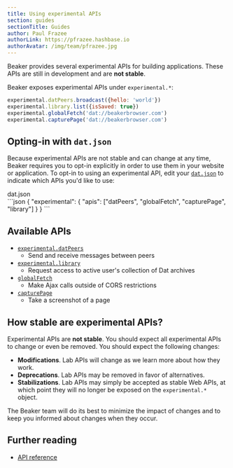 ```yaml
---
title: Using experimental APIs
section: guides
sectionTitle: Guides
author: Paul Frazee
authorLink: https://pfrazee.hashbase.io
authorAvatar: /img/team/pfrazee.jpg
---
```



Beaker provides several experimental APIs for building applications. These APIs are still in development and are <strong>not stable</strong>.

Beaker exposes experimental APIs under `experimental.*`:

```js
experimental.datPeers.broadcast({hello: 'world'})
experimental.library.list({isSaved: true})
experimental.globalFetch('dat://beakerbrowser.com')
experimental.capturePage('dat://beakerbrowser.com')
```

## Opting-in with `dat.json`

Because experimental APIs are not stable and can change at any time, Beaker requires you to opt-in explicitly in order to use them in your website or application. To opt-in to using an experimental API, edit your [`dat.json`](/docs/apis/manifest.html) to indicate which APIs you'd like to use:

<figcaption class="code">dat.json</figcaption>
```json
{
  "experimental": {
    "apis": ["datPeers", "globalFetch", "capturePage", "library"]
  }
}
```

## Available APIs

* [`experimental.datPeers`](/docs/apis/experimental-datpeers)
  * Send and receive messages between peers
* [`experimental.library`](/docs/apis/experimental-library)
  * Request access to active user's collection of Dat archives
* [`globalFetch`](/docs/apis/experimental-globalfetch.html)
  * Make Ajax calls outside of CORS restrictions
* [`capturePage`](/docs/apis/experimental-capturepage.html)
  * Take a screenshot of a page

## How stable are experimental APIs?

Experimental APIs are **not stable**. You should expect all experimental APIs to change or even be removed. You should expect the following changes:

 - **Modifications**. Lab APIs will change as we learn more about how they work.
 - **Deprecations**. Lab APIs may be removed in favor of alternatives.
 - **Stabilizations**. Lab APIs may simply be accepted as stable Web APIs, at which point they will no longer be exposed on the `experimental.*` object.

The Beaker team will do its best to minimize the impact of changes and to keep you informed about changes when they occur.

## Further reading

- [API reference](/docs/apis/)
